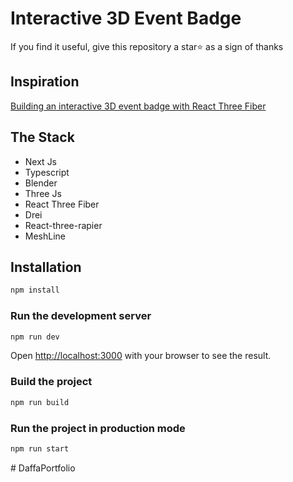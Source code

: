 # Interactive 3D Event Badge

If you find it useful, give this repository a star⭐ as a sign of thanks

## Inspiration

[Building an interactive 3D event badge with React Three Fiber](https://vercel.com/blog/building-an-interactive-3d-event-badge-with-react-three-fiber)

## The Stack

- Next Js
- Typescript
- Blender
- Three Js
- React Three Fiber
- Drei
- React-three-rapier
- MeshLine

## Installation

```bash
npm install
```

### Run the development server

```bash
npm run dev
```

Open [http://localhost:3000](http://localhost:3000) with your browser to see the result.

### Build the project

```bash
npm run build
```

### Run the project in production mode

```bash
npm run start
```
#   D a f f a P o r t f o l i o  
 